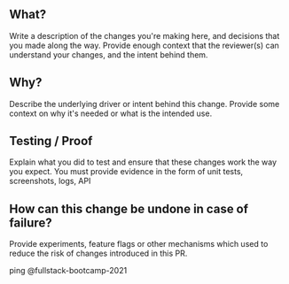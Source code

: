 ## What?
Write a description of the changes you're making here, and decisions that you made
along the way. Provide enough context that the reviewer(s) can understand your
changes, and the intent behind them.

## Why?
Describe the underlying driver or intent behind this change. Provide some context
on why it's needed or what is the intended use.

## Testing / Proof
Explain what you did to test and ensure that these changes work the way you expect.
You must provide evidence in the form of unit tests, screenshots, logs, API

## How can this change be undone in case of failure?
Provide experiments, feature flags or other mechanisms which used to reduce the risk of changes introduced in this PR.

ping @fullstack-bootcamp-2021

